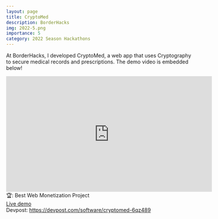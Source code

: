 ```yaml
---
layout: page
title: CryptoMed
description: BorderHacks
img: 2022-5.png
importance: 5
category: 2022 Season Hackathons
---
```


At BorderHacks, I developed CryptoMed, a web app that uses Cryptography to secure medical records and prescriptions. The demo video is embedded below!<br>

<iframe width="560" height="315" src="https://www.youtube.com/embed/eRCZ8fXhV6c" title="YouTube video player" frameborder="0" allow="accelerometer; autoplay; clipboard-write; encrypted-media; gyroscope; picture-in-picture" allowfullscreen></iframe>
<br>
🏆: Best Web Monetization Project
<br>
<a href = "https://cryptomed.neeltron.repl.co/">Live demo</a><br>
Devpost: <a href = "https://devpost.com/software/cryptomed-6qz489">https://devpost.com/software/cryptomed-6qz489</a>
